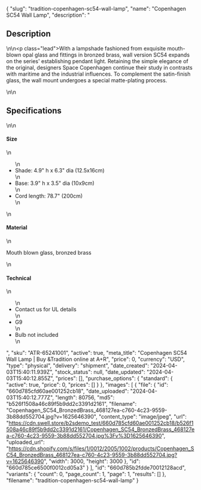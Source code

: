 {
  "slug": "tradition-copenhagen-sc54-wall-lamp",
  "name": "Copenhagen SC54 Wall Lamp",
  "description": "<h2>Description</h2>\n<!-- split -->\n<p class=\"lead\">With a lampshade fashioned from exquisite mouth-blown opal glass and fittings in bronzed brass, wall version SC54 expands on the series' establishing pendant light. Retaining the simple elegance of the original, designers Space Copenhagen continue their study in contrasts with maritime and the industrial influences. To complement the satin-finish glass, the wall mount undergoes a special matte-plating process.</p>\n<!-- split -->\n<h2>Specifications</h2>\n<!-- split -->\n<h4>Size</h4>\n<ul>\n<li>Shade: 4.9\" h x 6.3\" dia (12.5x16cm)</li>\n<li>Base: 3.9\" h x 3.5\" dia (10x9cm)</li>\n<li>Cord length: 78.7\" (200cm)</li>\n</ul>\n<h4>Material</h4>\n<p>Mouth blown glass, bronzed brass</p>\n<h4>Technical</h4>\n<ul>\n<li>Contact us for UL details</li>\n<li>G9</li>\n<li>Bulb not included</li>\n</ul>",
  "sku": "ATR-65241001",
  "active": true,
  "meta_title": "Copenhagen SC54 Wall Lamp | Buy &Tradition online at A+R",
  "price": 0,
  "currency": "USD",
  "type": "physical",
  "delivery": "shipment",
  "date_created": "2024-04-03T15:40:11.939Z",
  "stock_status": null,
  "date_updated": "2024-04-03T15:40:12.855Z",
  "prices": [],
  "purchase_options": {
    "standard": {
      "active": true,
      "price": 0,
      "prices": []
    }
  },
  "images": [
    {
      "file": {
        "id": "660d785cfd60ae001252cb18",
        "date_uploaded": "2024-04-03T15:40:12.777Z",
        "length": 80756,
        "md5": "b526f1508a46c89f5b9dd2c3391d2161",
        "filename": "Copenhagen_SC54_BronzedBrass_468127ea-c760-4c23-9559-3b88dd552704.jpg?v=1625646390",
        "content_type": "image/jpeg",
        "url": "https://cdn.swell.store/b2sdemo_test/660d785cfd60ae001252cb18/b526f1508a46c89f5b9dd2c3391d2161/Copenhagen_SC54_BronzedBrass_468127ea-c760-4c23-9559-3b88dd552704.jpg%3Fv%3D1625646390",
        "uploaded_url": "https://cdn.shopify.com/s/files/1/0012/2005/1002/products/Copenhagen_SC54_BronzedBrass_468127ea-c760-4c23-9559-3b88dd552704.jpg?v=1625646390",
        "width": 3000,
        "height": 3000
      },
      "id": "660d785ce6500f0012cd05a3"
    }
  ],
  "id": "660d785b2fdde70012128acd",
  "variants": {
    "count": 0,
    "page_count": 1,
    "page": 1,
    "results": []
  },
  "filename": "tradition-copenhagen-sc54-wall-lamp"
}